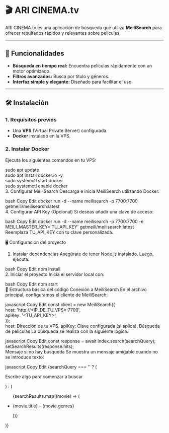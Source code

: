 # 🎬 ARI CINEMA.tv  

ARI CINEMA.tv es una aplicación de búsqueda que utiliza **MeiliSearch** para ofrecer resultados rápidos y relevantes sobre películas.  

---

## 🚀 Funcionalidades  

- **Búsqueda en tiempo real:** Encuentra películas rápidamente con un motor optimizado.  
- **Filtros avanzados:** Busca por título y géneros.  
- **Interfaz simple y elegante:** Diseñado para facilitar el uso.  

---

## 🛠️ Instalación  

### 1. Requisitos previos  
- Una **VPS** (Virtual Private Server) configurada.  
- **Docker** instalado en la VPS.  

### 2. Instalar Docker  
Ejecuta los siguientes comandos en tu VPS:  

sudo apt update  
sudo apt install docker.io -y  
sudo systemctl start docker  
sudo systemctl enable docker  
3. Configurar MeiliSearch
Descarga e inicia MeiliSearch utilizando Docker:

bash
Copy
Edit
docker run -d --name meilisearch -p 7700:7700 getmeili/meilisearch:latest  
4. Configurar API Key (Opcional)
Si deseas añadir una clave de acceso:

bash
Copy
Edit
docker run -d --name meilisearch -p 7700:7700 -e MEILI_MASTER_KEY='TU_API_KEY' getmeili/meilisearch:latest  
Reemplaza TU_API_KEY con tu clave personalizada.

🖥️ Configuración del proyecto
1. Instalar dependencias
Asegúrate de tener Node.js instalado. Luego, ejecuta:

bash
Copy
Edit
npm install  
2. Iniciar el proyecto
Inicia el servidor local con:

bash
Copy
Edit
npm start  
🧩 Estructura básica del código
Conexión a MeiliSearch
En el archivo principal, configuramos el cliente de MeiliSearch:

javascript
Copy
Edit
const client = new MeiliSearch({  
  host: 'http://<IP_DE_TU_VPS>:7700',  
  apiKey: '<TU_API_KEY>',  
});  
host: Dirección de tu VPS.
apiKey: Clave configurada (si aplica).
Búsqueda de películas
La búsqueda se realiza con la siguiente lógica:

javascript
Copy
Edit
const response = await index.search(searchQuery);  
setSearchResults(response.hits);  
Mensaje si no hay búsqueda
Se muestra un mensaje amigable cuando no se introduce texto:

javascript
Copy
Edit
{searchQuery === '' ? (  
  <p>Escribe algo para comenzar a buscar</p>  
) : (  
  <ul>  
    {searchResults.map((movie) => (  
      <li key={movie.id}>  
        <p>{movie.title} - {movie.genres}</p>  
      </li>  
    ))}  
  </ul>  
)}  
